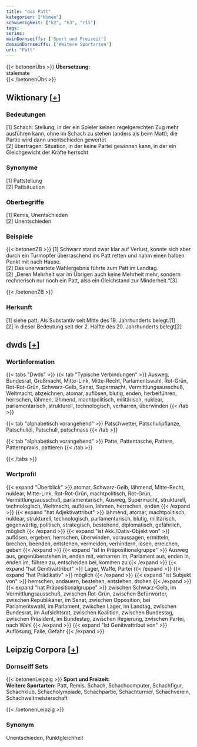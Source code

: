 ```yaml
---
title: "das Patt"
kategorien: ["Nomen"]
schwierigkeit: ["k2", "h3", "r15"]
tags:
series:
mainDornseiffs: ['Sport und Freizeit']
domainDornseiffs: ['Weitere Sportarten']
url: "Patt"
---
```


{{< betonenÜbs >}}
**Übersetzung:**  
stalemate  
{{< /betonenÜbs >}}

## Wiktionary [[+](https://de.wiktionary.org/wiki/Patt)]

### Bedeutungen
[1] Schach: Stellung, in der ein Spieler keinen regelgerechten Zug mehr ausführen kann, ohne im Schach zu stehen (anders als beim Matt); die Partie wird dann unentschieden gewertet  
[2] übertragen: Situation, in der keine Partei gewinnen kann, in der ein Gleichgewicht der Kräfte herrscht  

### Synonyme
[1] Pattstellung  
[2] Pattsituation  

### Oberbegriffe
[1] Remis, Unentschieden  
[2] Unentschieden  

### Beispiele
{{< betonenZB >}}
[1] Schwarz stand zwar klar auf Verlust, konnte sich aber durch ein Turmopfer überraschend ins Patt retten und nahm einen halben Punkt mit nach Hause.  
[2] Das unerwartete Wahlergebnis führte zum Patt im Landtag.  
[2] „Deren Mehrheit war im Übrigen auch keine Mehrheit mehr, sondern rechnerisch nur noch ein Patt, also ein Gleichstand zur Minderheit.“[3]  

{{< /betonenZB >}}
### Herkunft
[1] siehe patt. Als Substantiv seit Mitte des 19. Jahrhunderts belegt.[1]  
[2] in dieser Bedeutung seit der 2. Hälfte des 20. Jahrhunderts belegt[2]  



## dwds [[+](https://www.dwds.de/wb/Patt)]

### Wortinformation
{{< tabs "Dwds" >}}
{{< tab "Typische Verbindungen" >}}
Ausweg, Bundesrat, Großmacht, Mitte-Link, Mitte-Recht, Parlamentswahl, Rot-Grün, Rot-Rot-Grün, Schwarz-Gelb, Senat, Supermacht, Vermittlungsausschuß, Weltmacht, abzeichnen, atomar, auflösen, blutig, enden, herbeiführen, herrschen, lähmen, lähmend, machtpolitisch, militärisch, nuklear, parlamentarisch, strukturell, technologisch, verharren, überwinden
{{< /tab >}}

{{< tab "alphabetisch vorangehend" >}}
Patschwetter, Patschulipflanze, Patschuliöl, Patschuli, patschnass
{{< /tab >}}

{{< tab "alphabetisch vorangehend" >}}
Patte, Pattentasche, Pattern, Patternpraxis, pattieren
{{< /tab >}}

{{< /tabs >}}

### Wortprofil
{{< expand "Überblick" >}} atomar, Schwarz-Gelb, lähmend, Mitte-Recht, nuklear, Mitte-Link, Rot-Rot-Grün, machtpolitisch, Rot-Grün, Vermittlungsausschuß, parlamentarisch, Ausweg, Supermacht, strukturell, technologisch, Weltmacht, auflösen, lähmen, herrschen, enden {{< /expand >}}
{{< expand "hat Adjektivattribut" >}} lähmend, atomar, machtpolitisch, nuklear, strukturell, technologisch, parlamentarisch, blutig, militärisch, gegenwärtig, politisch, strategisch, bestehend, diplomatisch, gefährlich, möglich {{< /expand >}}
{{< expand "ist Akk./Dativ-Objekt von" >}} auflösen, ergeben, herrschen, überwinden, voraussagen, ermitteln, brechen, beenden, entstehen, vermeiden, verhindern, lösen, erreichen, geben {{< /expand >}}
{{< expand "ist in Präpositionalgruppe" >}} Ausweg aus, gegenüberstehen in, enden mit, verharren im, Parlament aus, enden in, enden im, führen zu, entscheiden bei, kommen zu {{< /expand >}}
{{< expand "hat Genitivattribut" >}} Lager, Waffe, Partei {{< /expand >}}
{{< expand "hat Prädikativ" >}} möglich {{< /expand >}}
{{< expand "ist Subjekt von" >}} herrschen, andauern, bestehen, entstehen, drohen {{< /expand >}}
{{< expand "hat Präpositionalgruppe" >}} zwischen Schwarz-Gelb, im Vermittlungsausschuß, zwischen Rot-Grün, zwischen Befürworter, zwischen Republikaner, im Senat, zwischen Opposition, bei Parlamentswahl, im Parlament, zwischen Lager, im Landtag, zwischen Bundesrat, im Aufsichtsrat, zwischen Koalition, zwischen Bundestag, zwischen Präsident, im Bundestag, zwischen Regierung, zwischen Partei, nach Wahl {{< /expand >}}
{{< expand "ist Genitivattribut von" >}} Auflösung, Falle, Gefahr {{< /expand >}}

## Leipzig Corpora [[+](https://corpora.uni-leipzig.de/en/res?word=Patt&corpusId=deu_newscrawl-public_2018)]

### Dornseiff Sets
{{< betonenLeipzig >}}
**Sport und Freizeit:**  
**Weitere Sportarten:** Patt, Remis, Schach, Schachcomputer, Schachfigur, Schachklub, Schacholympiade, Schachpartie, Schachturnier, Schachverein, Schachweltmeisterschaft  

{{< /betonenLeipzig >}}

### Synonym
Unentschieden, Punktgleichheit

